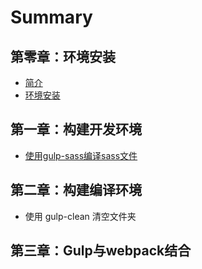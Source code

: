 # Summary

## 第零章：环境安装

* [简介](README.md)
* [环境安装](chapter1.md)

## 第一章：构建开发环境

* [使用gulp-sass编译sass文件](di-yi-zhang/shi-yong-gulp-sass-bian-yi-sass-wen-jian.md)

## 第二章：构建编译环境

* 使用 gulp-clean 清空文件夹

## 第三章：Gulp与webpack结合

